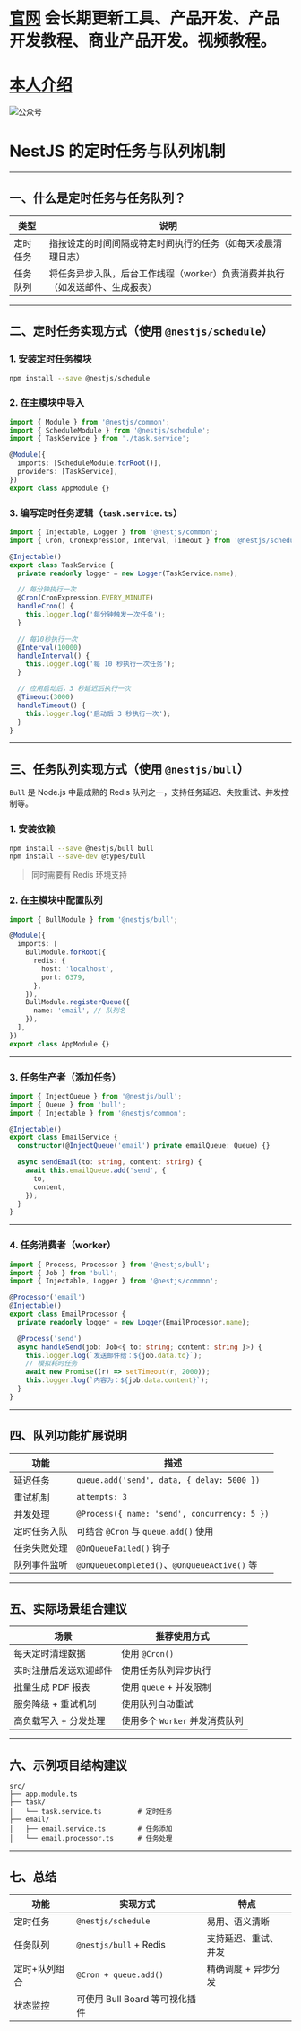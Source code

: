 # [官网](securitytech.cc) 会长期更新工具、产品开发、产品开发教程、商业产品开发。视频教程。

# [本人介绍](http://securitytech.cc/about)

![公众号](https://github.com/haidragon/haidragon/blob/main/gzh.png)

 

# NestJS 的定时任务与队列机制 

---

## 一、什么是定时任务与任务队列？

| 类型   | 说明                                        |
| ---- | ----------------------------------------- |
| 定时任务 | 指按设定的时间间隔或特定时间执行的任务（如每天凌晨清理日志）            |
| 任务队列 | 将任务异步入队，后台工作线程（worker）负责消费并执行（如发送邮件、生成报表） |

---

## 二、定时任务实现方式（使用 `@nestjs/schedule`）

### 1. 安装定时任务模块

```bash
npm install --save @nestjs/schedule
```

### 2. 在主模块中导入

```ts
import { Module } from '@nestjs/common';
import { ScheduleModule } from '@nestjs/schedule';
import { TaskService } from './task.service';

@Module({
  imports: [ScheduleModule.forRoot()],
  providers: [TaskService],
})
export class AppModule {}
```

### 3. 编写定时任务逻辑（`task.service.ts`）

```ts
import { Injectable, Logger } from '@nestjs/common';
import { Cron, CronExpression, Interval, Timeout } from '@nestjs/schedule';

@Injectable()
export class TaskService {
  private readonly logger = new Logger(TaskService.name);

  // 每分钟执行一次
  @Cron(CronExpression.EVERY_MINUTE)
  handleCron() {
    this.logger.log('每分钟触发一次任务');
  }

  // 每10秒执行一次
  @Interval(10000)
  handleInterval() {
    this.logger.log('每 10 秒执行一次任务');
  }

  // 应用启动后，3 秒延迟后执行一次
  @Timeout(3000)
  handleTimeout() {
    this.logger.log('启动后 3 秒执行一次');
  }
}
```

---

## 三、任务队列实现方式（使用 `@nestjs/bull`）

`Bull` 是 Node.js 中最成熟的 Redis 队列之一，支持任务延迟、失败重试、并发控制等。

### 1. 安装依赖

```bash
npm install --save @nestjs/bull bull
npm install --save-dev @types/bull
```

> 同时需要有 Redis 环境支持

### 2. 在主模块中配置队列

```ts
import { BullModule } from '@nestjs/bull';

@Module({
  imports: [
    BullModule.forRoot({
      redis: {
        host: 'localhost',
        port: 6379,
      },
    }),
    BullModule.registerQueue({
      name: 'email', // 队列名
    }),
  ],
})
export class AppModule {}
```

---

### 3. 任务生产者（添加任务）

```ts
import { InjectQueue } from '@nestjs/bull';
import { Queue } from 'bull';
import { Injectable } from '@nestjs/common';

@Injectable()
export class EmailService {
  constructor(@InjectQueue('email') private emailQueue: Queue) {}

  async sendEmail(to: string, content: string) {
    await this.emailQueue.add('send', {
      to,
      content,
    });
  }
}
```

---

### 4. 任务消费者（worker）

```ts
import { Process, Processor } from '@nestjs/bull';
import { Job } from 'bull';
import { Injectable, Logger } from '@nestjs/common';

@Processor('email')
@Injectable()
export class EmailProcessor {
  private readonly logger = new Logger(EmailProcessor.name);

  @Process('send')
  async handleSend(job: Job<{ to: string; content: string }>) {
    this.logger.log(`发送邮件给：${job.data.to}`);
    // 模拟耗时任务
    await new Promise((r) => setTimeout(r, 2000));
    this.logger.log(`内容为：${job.data.content}`);
  }
}
```

---

## 四、队列功能扩展说明

| 功能     | 描述                                           |
| ------ | -------------------------------------------- |
| 延迟任务   | `queue.add('send', data, { delay: 5000 })`   |
| 重试机制   | `attempts: 3`                                |
| 并发处理   | `@Process({ name: 'send', concurrency: 5 })` |
| 定时任务入队 | 可结合 `@Cron` 与 `queue.add()` 使用               |
| 任务失败处理 | `@OnQueueFailed()` 钩子                        |
| 队列事件监听 | `@OnQueueCompleted()`、`@OnQueueActive()` 等   |

---

## 五、实际场景组合建议

| 场景           | 推荐使用方式               |
| ------------ | -------------------- |
| 每天定时清理数据     | 使用 `@Cron()`         |
| 实时注册后发送欢迎邮件  | 使用任务队列异步执行           |
| 批量生成 PDF 报表  | 使用 `queue` + 并发限制    |
| 服务降级 + 重试机制  | 使用队列自动重试             |
| 高负载写入 + 分发处理 | 使用多个 `Worker` 并发消费队列 |

---

## 六、示例项目结构建议

```
src/
├── app.module.ts
├── task/
│   └── task.service.ts         # 定时任务
├── email/
│   ├── email.service.ts        # 任务添加
│   └── email.processor.ts      # 任务处理
```

---

## 七、总结

| 功能      | 实现方式                   | 特点          |
| ------- | ---------------------- | ----------- |
| 定时任务    | `@nestjs/schedule`     | 易用、语义清晰     |
| 任务队列    | `@nestjs/bull` + Redis | 支持延迟、重试、并发  |
| 定时+队列组合 | `@Cron + queue.add()`  | 精确调度 + 异步分发 |
| 状态监控    | 可使用 Bull Board 等可视化插件  |             |

 
